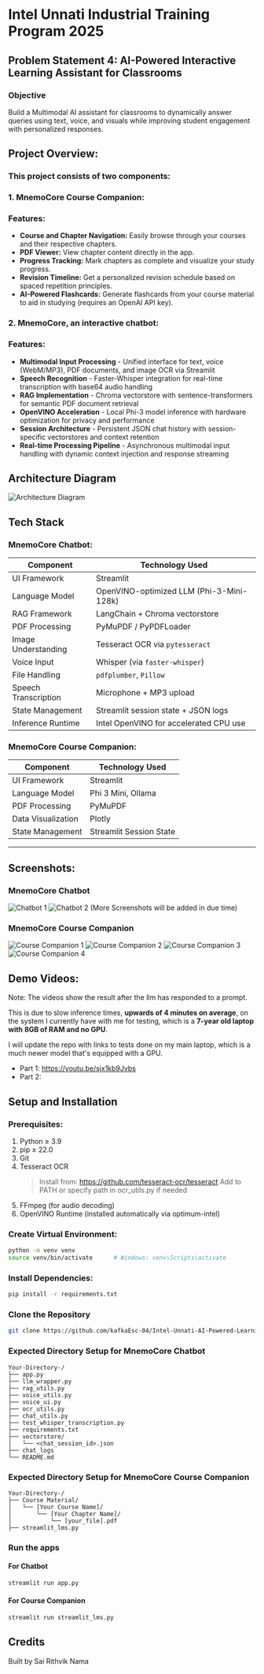 # Intel Unnati Industrial Training Program 2025

## Problem Statement 4: AI-Powered Interactive Learning Assistant for Classrooms

### Objective
Build a Multimodal AI assistant for classrooms to dynamically answer queries using text,
voice, and visuals while improving student engagement with personalized responses.

## Project Overview:

### This project consists of two components:

### 1.  MnemoCore Course Companion:   
  ### Features:
- **Course and Chapter Navigation:** Easily browse through your courses and their respective chapters.
- **PDF Viewer:** View chapter content directly in the app.
- **Progress Tracking:** Mark chapters as complete and visualize your study progress.
- **Revision Timeline:** Get a personalized revision schedule based on spaced repetition principles.
- **AI-Powered Flashcards:** Generate flashcards from your course material to aid in studying (requires an OpenAI API key).

### 2.  MnemoCore, an interactive chatbot:
  ### Features:

- **Multimodal Input Processing** - Unified interface for text, voice (WebM/MP3), PDF documents, and image OCR via Streamlit
- **Speech Recognition** - Faster-Whisper integration for real-time transcription with base64 audio handling
- **RAG Implementation** - Chroma vectorstore with sentence-transformers for semantic PDF document retrieval
- **OpenVINO Acceleration** - Local Phi-3 model inference with hardware optimization for privacy and performance
- **Session Architecture** - Persistent JSON chat history with session-specific vectorstores and context retention
- **Real-time Processing Pipeline** - Asynchronous multimodal input handling with dynamic context injection and response streaming

## Architecture Diagram 
![Architecture Diagram](./Assets/2_mnemocore_architecture.svg)


## Tech Stack
### MnemoCore Chatbot:

| Component           | Technology Used                          |
|---------------------|-------------------------------------------|
| UI Framework        | Streamlit                                 |
| Language Model      | OpenVINO-optimized LLM (Phi-3-Mini-128k) |
| RAG Framework       | LangChain + Chroma vectorstore            |
| PDF Processing      | PyMuPDF / PyPDFLoader                     |
| Image Understanding | Tesseract OCR via `pytesseract`           |
| Voice Input         | Whisper (via `faster-whisper`)            |
| File Handling       | `pdfplumber`, `Pillow`                    |
| Speech Transcription| Microphone + MP3 upload                   |
| State Management    | Streamlit session state + JSON logs       |
| Inference Runtime   | Intel OpenVINO for accelerated CPU use    | 

### MnemoCore Course Companion:

| Component          | Technology Used                                    |
| ------------------ | -------------------------------------------------- |
| UI Framework       | Streamlit                                          |
| Language Model     | Phi 3 Mini, Ollama                                 |
| PDF Processing     | PyMuPDF                                            |
| Data Visualization | Plotly                                             |
| State Management   | Streamlit Session State                            

---
## Screenshots:
### MnemoCore Chatbot
![Chatbot 1](./Assets/chatbot_ss_1.jpg)
![Chatbot 2](./Assets/chatbot_ss_2.jpg)
(More Screenshots will be added in due time)
### MnemoCore Course Companion
![Course Companion 1](./Assets/course_companion_ss_1.jpg)
![Course Companion 2](./Assets/course_companion_ss_2.jpg)
![Course Companion 3](./Assets/course_companion_ss_3.png)
![Course Companion 4](./Assets/course_companion_ss_4.png)

## Demo Videos:  
Note: The videos show the result after the llm has responded to a prompt.   

This is due to slow inference times, **upwards of 4 minutes on average**, on the system I currently have with me for testing, which is a **7-year old laptop with 8GB of RAM and no GPU**.   

I will update the repo with links to tests done on my main laptop, which is a much newer model that's equipped with a GPU.  

- Part 1: https://youtu.be/sjx1kb9Jvbs
- Part 2: 

## Setup and Installation

### Prerequisites:
1. Python ≥ 3.9
2. pip ≥ 22.0
3. Git
4. Tesseract OCR 
   > Install from: https://github.com/tesseract-ocr/tesseract
    Add to PATH or specify path in ocr_utils.py if needed
5.  FFmpeg (for audio decoding)
6. OpenVINO Runtime (installed automatically via optimum-intel)

### Create Virtual Environment:
```bash
python -m venv venv
source venv/bin/activate      # Windows: venv\Scripts\activate
```
### Install Dependencies:
```bash 
pip install -r requirements.txt
```
### Clone the Repository

```bash
git clone https://github.com/kafkaEsc-04/Intel-Unnati-AI-Powered-Learning-Assistant-.git
```

### Expected Directory Setup for MnemoCore Chatbot
```pgsql
Your-Directory-/
├── app.py
├── llm_wrapper.py
├── rag_utils.py
├── voice_utils.py
├── voice_ui.py
├── ocr_utils.py
├── chat_utils.py
├── test_whisper_transcription.py
├── requirements.txt
├── vectorstore/
│   └── <chat_session_id>.json
├── chat_logs
└── README.md
```
### Expected Directory Setup for MnemoCore Course Companion
```pgsql
Your-Directory-/
├── Course Material/
│   └── [Your Course Name]/
│       └── [Your Chapter Name]/
│           └── [your_file].pdf
├── streamlit_lms.py
```
### Run the apps
#### For Chatbot
``` bash
streamlit run app.py
```
#### For Course Companion
``` bash
streamlit run streamlit_lms.py
```

## Credits
Built by Sai Rithvik Nama